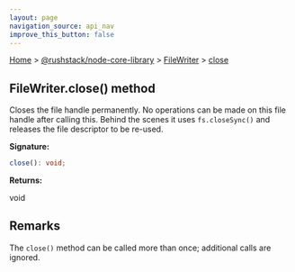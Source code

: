 ```yaml
---
layout: page
navigation_source: api_nav
improve_this_button: false
---
```



[Home](./index.md) &gt; [@rushstack/node-core-library](./node-core-library.md) &gt; [FileWriter](./node-core-library.filewriter.md) &gt; [close](./node-core-library.filewriter.close.md)

## FileWriter.close() method

Closes the file handle permanently. No operations can be made on this file handle after calling this. Behind the scenes it uses `fs.closeSync()` and releases the file descriptor to be re-used.

<b>Signature:</b>

```typescript
close(): void;
```
<b>Returns:</b>

void

## Remarks

The `close()` method can be called more than once; additional calls are ignored.

